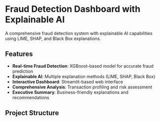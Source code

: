 # Fraud Detection Dashboard with Explainable AI

A comprehensive fraud detection system with explainable AI capabilities using LIME, SHAP, and Black Box explanations.

## Features

- **Real-time Fraud Detection**: XGBoost-based model for accurate fraud prediction
- **Explainable AI**: Multiple explanation methods (LIME, SHAP, Black Box)
- **Interactive Dashboard**: Streamlit-based web interface
- **Comprehensive Analysis**: Transaction profiling and risk assessment
- **Executive Summary**: Business-friendly explanations and recommendations

## Project Structure